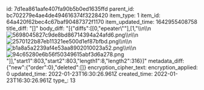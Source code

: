 id: 7d1ea861aafe407fa90b5b0ed1635ffd
parent_id: bc702279e4ae4de494616374f3228420
item_type: 1
item_id: 64a420f62bec4c67baf90487372f1170
item_updated_time: 1642955408758
title_diff: "[]"
body_diff: "[{\"diffs\":[[0,\"epeater\\\"\"],[1,\"\\\n\\\n![5698045827c9de8bd86714394a24afd6.png](:/9da24ffad5024e9881e5a7d0f41be432)\\\n\\\n![2570122b87eb11321ee500d1ef87bfbd.png](:/f99f852c03c04c3e804d28bd61e58084)\\\n\\\n![b1a8a5a2239af4e53aa8902010023a52.png](:/6a2245618a5c4dbcab95bb6d7638ad16)\\\n\\\n![94c65280e6b56f50349615abf3d6a278.png](:/20583eed990e44cbb82d241066b47ab0)\"]],\"start1\":803,\"start2\":803,\"length1\":8,\"length2\":316}]"
metadata_diff: {"new":{"order":0},"deleted":[]}
encryption_cipher_text: 
encryption_applied: 0
updated_time: 2022-01-23T16:30:26.961Z
created_time: 2022-01-23T16:30:26.961Z
type_: 13